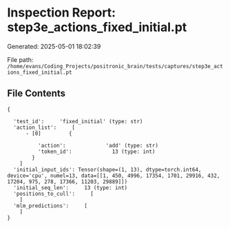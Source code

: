 # Inspection Report: step3e_actions_fixed_initial.pt

Generated: 2025-05-01 18:02:39

File path: `/home/evans/Coding_Projects/positronic_brain/tests/captures/step3e_actions_fixed_initial.pt`

## File Contents

```
{

  'test_id':     'fixed_initial' (type: str)
  'action_list':     [
      - [0]         {

          'action':             'add' (type: str)
          'token_id':             13 (type: int)
        }
    ]
  'initial_input_ids': Tensor(shape=(1, 13), dtype=torch.int64, device='cpu', numel=13, data=[[1, 450, 4996, 17354, 1701, 29916, 432, 17204, 975, 278, 17366, 11203, 29889]])
  'initial_seq_len':     13 (type: int)
  'positions_to_cull':     [
    ]
  'mlm_predictions':     [
    ]
}
```
